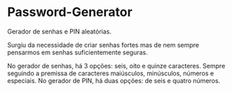 # Password-Generator
 Gerador de senhas e PIN aleatórias.
 
 Surgiu da necessidade de criar senhas fortes mas de nem sempre pensarmos em senhas suficientemente seguras.
 
 No gerador de senhas, há 3 opções: seis, oito e quinze caracteres. Sempre seguindo a premissa de caracteres maiúsculos, minúsculos, números e especiais.
 No gerador de PIN, há duas opções: de seis e quatro números.
